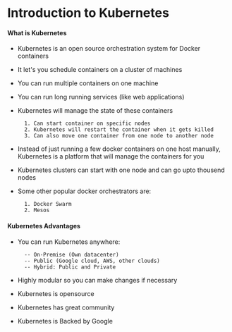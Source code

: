 # Introduction to Kubernetes


#### What is Kubernetes

* Kubernetes is an open source orchestration system for Docker containers
* It let's you schedule containers on a cluster of machines
* You can run multiple containers on one machine
* You can run long running services (like web applications)
* Kubernetes will manage the state of these containers

        1. Can start container on specific nodes
        2. Kubernetes will restart the container when it gets killed
        3. Can also move one container from one node to another node
* Instead of just running a few docker containers on one host manually, Kubernetes is a platform that will manage the containers for you
* Kubernetes clusters can start with one node and can go upto thousend nodes
* Some other popular docker orchestrators are:

        1. Docker Swarm
        2. Mesos

#### Kubernetes Advantages

* You can run Kubernetes anywhere:

        -- On-Premise (Own datacenter)
        -- Public (Google cloud, AWS, other clouds)
        -- Hybrid: Public and Private
        
* Highly modular so you can make changes if necessary
* Kubernetes is opensource
* Kubernetes has great community
* Kubernetes is Backed by Google

        


